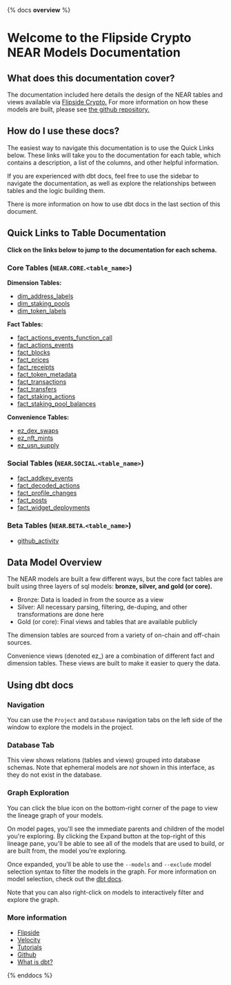 {% docs __overview__ %}

# Welcome to the Flipside Crypto NEAR Models Documentation

## **What does this documentation cover?**
The documentation included here details the design of the NEAR
 tables and views available via [Flipside Crypto.](https://flipsidecrypto.xyz/) For more information on how these models are built, please see [the github repository.](https://github.com/flipsideCrypto/near-models/)

## **How do I use these docs?**
The easiest way to navigate this documentation is to use the Quick Links below. These links will take you to the documentation for each table, which contains a description, a list of the columns, and other helpful information.

If you are experienced with dbt docs, feel free to use the sidebar to navigate the documentation, as well as explore the relationships between tables and the logic building them.

There is more information on how to use dbt docs in the last section of this document.

## **Quick Links to Table Documentation**

**Click on the links below to jump to the documentation for each schema.**

### Core Tables (`NEAR`.`CORE`.`<table_name>`)

**Dimension Tables:**
- [dim_address_labels](#!/model/model.near.core__dim_address_labels)
- [dim_staking_pools](#!/model/model.near.core__dim_staking_pools)
- [dim_token_labels](#!/model/model.near.core__dim_token_labels)

**Fact Tables:**
- [fact_actions_events_function_call](#!/model/model.near.core__fact_actions_events_function_call)
- [fact_actions_events](#!/model/model.near.core__fact_actions_events)
- [fact_blocks](#!/model/model.near.core__fact_blocks)
- [fact_prices](#!/model/model.near.core__fact_prices)
- [fact_receipts](#!/model/model.near.core__fact_receipts)
- [fact_token_metadata](#!/model/model.near.core__fact_token_metadata)
- [fact_transactions](#!/model/model.near.core__fact_transactions)
- [fact_transfers](#!/model/model.near.core__fact_transfers)
- [fact_staking_actions](#!/model/model.near.core__fact_staking_actions)
- [fact_staking_pool_balances](#!/model/model.near.core__fact_staking_pool_balances)


**Convenience Tables:**
- [ez_dex_swaps](#!/model/model.near.core__ez_dex_swaps)
- [ez_nft_mints](#!/model/model.near.core__ez_nft_mints)
- [ez_usn_supply](#!/model/model.near.core__ez_usn_supply)

### Social Tables (`NEAR`.`SOCIAL`.`<table_name>`)
- [fact_addkey_events](#!/model/model.near.social__fact_addkey_events)
- [fact_decoded_actions](#!/model/model.near.social__fact_decoded_actions)
- [fact_profile_changes](#!/model/model.near.social__fact_profile_changes)
- [fact_posts](#!/model/model.near.social__fact_posts)
- [fact_widget_deployments](#!/model/model.near.social__fact_widget_deployments)


### Beta Tables (`NEAR`.`BETA`.`<table_name>`)
- [github_activity](https://github.com/forgxyz/developer_report_near)


## **Data Model Overview**

The NEAR
 models are built a few different ways, but the core fact tables are built using three layers of sql models: **bronze, silver, and gold (or core).**

- Bronze: Data is loaded in from the source as a view
- Silver: All necessary parsing, filtering, de-duping, and other transformations are done here
- Gold (or core): Final views and tables that are available publicly

The dimension tables are sourced from a variety of on-chain and off-chain sources.

Convenience views (denoted ez_) are a combination of different fact and dimension tables. These views are built to make it easier to query the data.

## **Using dbt docs**
### Navigation

You can use the ```Project``` and ```Database``` navigation tabs on the left side of the window to explore the models in the project.

### Database Tab

This view shows relations (tables and views) grouped into database schemas. Note that ephemeral models are *not* shown in this interface, as they do not exist in the database.

### Graph Exploration

You can click the blue icon on the bottom-right corner of the page to view the lineage graph of your models.

On model pages, you'll see the immediate parents and children of the model you're exploring. By clicking the Expand button at the top-right of this lineage pane, you'll be able to see all of the models that are used to build, or are built from, the model you're exploring.

Once expanded, you'll be able to use the ```--models``` and ```--exclude``` model selection syntax to filter the models in the graph. For more information on model selection, check out the [dbt docs](https://docs.getdbt.com/docs/model-selection-syntax).

Note that you can also right-click on models to interactively filter and explore the graph.


### **More information**
- [Flipside](https://flipsidecrypto.xyz/)
- [Velocity](https://app.flipsidecrypto.com/velocity?nav=Discover)
- [Tutorials](https://docs.flipsidecrypto.com/our-data/tutorials)
- [Github](https://github.com/FlipsideCrypto/near-models)
- [What is dbt?](https://docs.getdbt.com/docs/introduction)

{% enddocs %}
